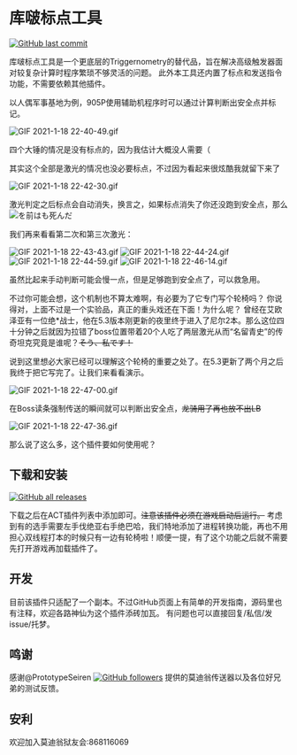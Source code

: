 # 库啵标点工具

[![GitHub last commit](https://img.shields.io/github/last-commit/toolsmax0/PlaceKupo)](https://github.com/toolsmax0/PlaceKupo)

库啵标点工具是一个更底层的Triggernometry的替代品，旨在解决高级触发器面对较复杂计算时程序繁琐不够灵活的问题。
此外本工具还内置了标点和发送指令功能，不需要依赖其他插件。

以人偶军事基地为例，905P使用辅助机程序时可以通过计算判断出安全点并标记。

![GIF 2021-1-18 22-40-49.gif](https://i.loli.net/2021/01/18/wul5v9tRy4ihz2E.gif)

四个大锤的情况是没有标点的，因为我估计大概没人需要（

其实这个全部是激光的情况也没必要标点，不过因为看起来很炫酷我就留下来了

![GIF 2021-1-18 22-42-30.gif](https://i.loli.net/2021/01/18/5G48NWIu3rnYCoi.gif)

激光判定之后标点会自动消失，换言之，如果标点消失了你还没跑到安全点，那么
![を前はも死んだ](https://i.loli.net/2021/01/20/ek4coRnDaryHImz.jpg)

我们再来看看第二次和第三次激光：

![GIF 2021-1-18 22-43-43.gif](https://i.loli.net/2021/01/18/cmMfugowihC6LKz.gif)
![GIF 2021-1-18 22-44-24.gif](https://i.loli.net/2021/01/18/gmvPoWNF2pRKO1B.gif)
![GIF 2021-1-18 22-44-59.gif](https://i.loli.net/2021/01/18/3AZ5Y9ozNSWRvr4.gif)
![GIF 2021-1-18 22-46-14.gif](https://i.loli.net/2021/01/18/IbEnfaFdgs1KZBu.gif)

虽然比起来手动判断可能会慢一点，但是足够跑到安全点了，可以救急用。

不过你可能会想，这个机制也不算太难啊，有必要为了它专门写个轮椅吗？
你说得对，上面不过是一个实验品，真正的重头戏还在下面！为什么呢？
曾经在艾欧泽亚有一位绝*战士，他在5.3版本刚更新的夜里终于进入了尼尔2本。那么这位四十分钟之后就因为拉错了boss位置带着20个人吃了两层激光从而“名留青史”的传奇坦克究竟是谁呢？~~そう、私です！~~

说到这里想必大家已经可以理解这个轮椅的重要之处了。在5.3更新了两个月之后我终于把它写完了。让我们来看看演示。

![GIF 2021-1-18 22-47-00.gif](https://i.loli.net/2021/01/18/vQLOegqUNGPnFXC.gif)

在Boss读条强制传送的瞬间就可以判断出安全点，~~龙骑用了再也放不出LB~~

![GIF 2021-1-18 22-47-36.gif](https://i.loli.net/2021/01/18/6mXqFcOhsWArIZa.gif)

那么说了这么多，这个插件要如何使用呢？

## 下载和安装

[![GitHub all releases](https://img.shields.io/github/downloads/toolsmax0/PlaceKupo/total)](https://github.com/toolsmax0/PlaceKupo/releases)

下载之后在ACT插件列表中添加即可。~~注意该插件必须在游戏启动后运行。~~ 考虑到有的选手需要左手伐绝亚右手绝巴哈，我们特地添加了进程转换功能，再也不用担心双线程打本的时候只有一边有轮椅啦！顺便一提，有了这个功能之后就不需要先打开游戏再加载插件了。

## 开发

目前该插件只适配了一个副本。不过GitHub页面上有简单的开发指南，源码里也有注释，欢迎各路神仙为这个插件添砖加瓦。
有问题也可以直接回复/私信/发issue/托梦。

## 鸣谢

感谢@PrototypeSeiren [![GitHub followers](https://img.shields.io/github/followers/PrototypeSeiren?style=social)](https://github.com/PrototypeSeiren)
提供的莫迪翁传送器以及各位好兄弟的测试反馈。

## 安利

欢迎加入莫迪翁狱友会:868116069
